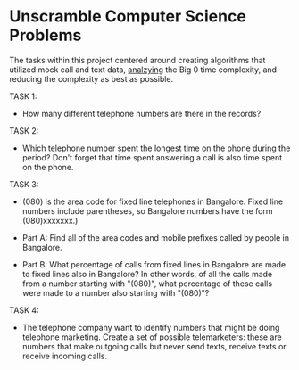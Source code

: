 # Unscramble Computer Science Problems

The tasks within this project centered around creating algorithms that utilized mock call and text data, [analzying](analysis.text) the Big 0 time complexity, and reducing the complexity as best as possible.  

TASK 1:
- How many different telephone numbers are there in the records? 

TASK 2:
- Which telephone number spent the longest time on the phone
during the period? Don't forget that time spent answering a call is
also time spent on the phone.

TASK 3:
 - (080) is the area code for fixed line telephones in Bangalore.
Fixed line numbers include parentheses, so Bangalore numbers
have the form (080)xxxxxxx.)

 - Part A: Find all of the area codes and mobile prefixes called by people
in Bangalore.

- Part B: What percentage of calls from fixed lines in Bangalore are made
to fixed lines also in Bangalore? In other words, of all the calls made
from a number starting with "(080)", what percentage of these calls
were made to a number also starting with "(080)"?

TASK 4:
- The telephone company want to identify numbers that might be doing
telephone marketing. Create a set of possible telemarketers:
these are numbers that make outgoing calls but never send texts,
receive texts or receive incoming calls.